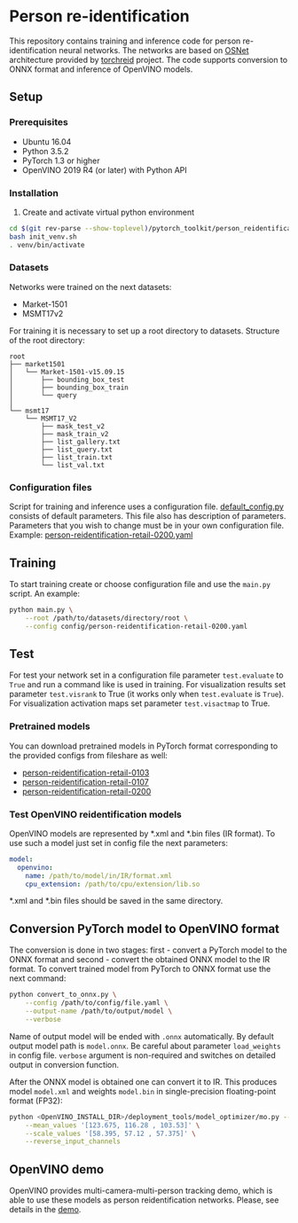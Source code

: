 # Person re-identification

This repository contains training and inference code for person re-identification
neural networks. The networks are based on [OSNet](https://arxiv.org/abs/1905.00953)
architecture provided by [torchreid](https://github.com/KaiyangZhou/deep-person-reid.git)
project. The code supports conversion to ONNX format and inference of OpenVINO models.

## Setup

### Prerequisites

* Ubuntu 16.04
* Python 3.5.2
* PyTorch 1.3 or higher
* OpenVINO 2019 R4 (or later) with Python API

### Installation

1. Create and activate virtual python environment

```bash
cd $(git rev-parse --show-toplevel)/pytorch_toolkit/person_reidentification
bash init_venv.sh
. venv/bin/activate
```

### Datasets

Networks were trained on the next datasets:

* Market-1501
* MSMT17v2

For training it is necessary to set up a root directory to datasets.
Structure of the root directory:

```
root
├── market1501
│   └── Market-1501-v15.09.15
│       ├── bounding_box_test
│       ├── bounding_box_train
│       └── query
│
└── msmt17
    └── MSMT17_V2
        ├── mask_test_v2
        ├── mask_train_v2
        ├── list_gallery.txt
        ├── list_query.txt
        ├── list_train.txt
        └── list_val.txt
```

### Configuration files

Script for training and inference uses a configuration file.
[default_config.py](config/default_config.py) consists of default parameters.
This file also has description of parameters.
Parameters that you wish to change must be in your own configuration file.
Example: [person-reidentification-retail-0200.yaml](config/person-reidentification-retail-0200.yaml)

## Training

To start training create or choose configuration file and use the `main.py` script.
An example:

```bash
python main.py \
    --root /path/to/datasets/directory/root \
    --config config/person-reidentification-retail-0200.yaml
```

## Test

For test your network set in a configuration file parameter `test.evaluate` to `True`
and run a command like is used in training.
For visualization results set parameter `test.visrank` to True (it works only when
`test.evaluate` is `True`).
For visualization activation maps set parameter `test.visactmap` to True.

### Pretrained models

You can download pretrained models in PyTorch format corresponding to the provided configs from fileshare as well:
- [person-reidentification-retail-0103](https://download.01.org/opencv/openvino_training_extensions/models/person_reidentification/person-reidentification-retail-0103.pt)
- [person-reidentification-retail-0107](https://download.01.org/opencv/openvino_training_extensions/models/person_reidentification/person-reidentification-retail-0107.pt)
- [person-reidentification-retail-0200](https://download.01.org/opencv/openvino_training_extensions/models/person_reidentification/person-reidentification-retail-0200.pt)


### Test OpenVINO reidentification models

OpenVINO models are represented by \*.xml and \*.bin files (IR format).
To use such a model just set in config file the next parameters:

```yaml
model:
  openvino:
    name: /path/to/model/in/IR/format.xml
    cpu_extension: /path/to/cpu/extension/lib.so
```
\*.xml and \*.bin files should be saved in the same directory.


## Conversion PyTorch model to OpenVINO format

The conversion is done in two stages: first - convert a PyTorch model to the ONNX format and second - convert the obtained ONNX model to the IR format.
To convert trained model from PyTorch to ONNX format use the next command:

```bash
python convert_to_onnx.py \
    --config /path/to/config/file.yaml \
    --output-name /path/to/output/model \
    --verbose
```
Name of output model will be ended with `.onnx` automatically.
By default output model path is `model.onnx`. Be careful about parameter
`load_weights` in config file. `verbose` argument is non-required and
switches on detailed output in conversion function.

After the ONNX model is obtained one can convert it to IR.
This produces model `model.xml` and weights `model.bin` in single-precision floating-point format (FP32):

```bash
python <OpenVINO_INSTALL_DIR>/deployment_tools/model_optimizer/mo.py --input_model model.onnx  \
    --mean_values '[123.675, 116.28 , 103.53]' \
    --scale_values '[58.395, 57.12 , 57.375]' \
    --reverse_input_channels
```

## OpenVINO demo

OpenVINO provides multi-camera-multi-person tracking demo, which is able to use these models as person reidentification networks. Please, see details in the [demo](https://github.com/opencv/open_model_zoo/tree/develop/demos/python_demos/multi_camera_multi_person_tracking).
